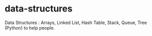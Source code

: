 # data-structures
Data Structures : Arrays, Linked List, Hash Table, Stack, Queue, Tree (Python) to help people.
